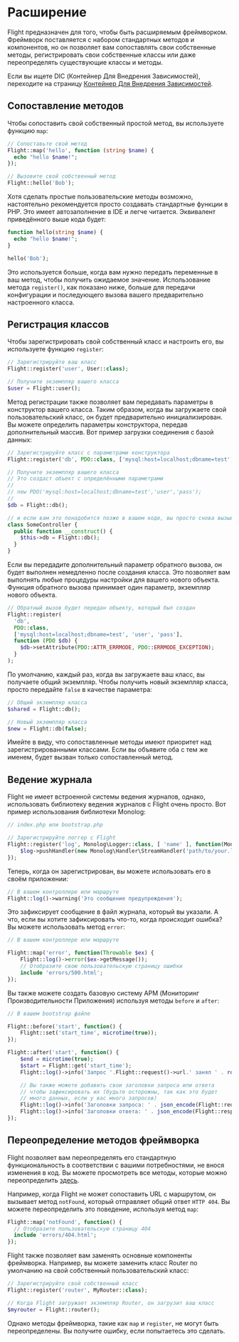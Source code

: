 # Расширение

Flight предназначен для того, чтобы быть расширяемым фреймворком. Фреймворк поставляется с набором
стандартных методов и компонентов, но он позволяет вам сопоставлять свои собственные методы,
регистрировать свои собственные классы или даже переопределять существующие классы и методы.

Если вы ищете DIC (Контейнер Для Внедрения Зависимостей), переходите на страницу
[Контейнер Для Внедрения Зависимостей](dependency-injection-container).

## Сопоставление методов

Чтобы сопоставить свой собственный простой метод, вы используете функцию `map`:

```php
// Сопоставьте свой метод
Flight::map('hello', function (string $name) {
  echo "hello $name!";
});

// Вызовите свой собственный метод
Flight::hello('Bob');
```

Хотя сделать простые пользовательские методы возможно, настоятельно рекомендуется просто создавать
стандартные функции в PHP. Это имеет автозаполнение в IDE и легче читается.
Эквивалент приведённого выше кода будет:

```php
function hello(string $name) {
  echo "hello $name!";
}

hello('Bob');
```

Это используется больше, когда вам нужно передать переменные в ваш метод, чтобы получить ожидаемое
значение. Использование метода `register()`, как показано ниже, больше для передачи конфигурации
и последующего вызова вашего предварительно настроенного класса.

## Регистрация классов

Чтобы зарегистрировать свой собственный класс и настроить его, вы используете функцию `register`:

```php
// Зарегистрируйте ваш класс
Flight::register('user', User::class);

// Получите экземпляр вашего класса
$user = Flight::user();
```

Метод регистрации также позволяет вам передавать параметры в конструктор вашего класса.
Таким образом, когда вы загружаете свой пользовательский класс, он будет предварительно инициализирован.
Вы можете определить параметры конструктора, передав дополнительный массив.
Вот пример загрузки соединения с базой данных:

```php
// Зарегистрируйте класс с параметрами конструктора
Flight::register('db', PDO::class, ['mysql:host=localhost;dbname=test', 'user', 'pass']);

// Получите экземпляр вашего класса
// Это создаст объект с определёнными параметрами
//
// new PDO('mysql:host=localhost;dbname=test','user','pass');
//
$db = Flight::db();

// и если вам это понадобится позже в вашем коде, вы просто снова вызываете тот же метод
class SomeController {
  public function __construct() {
	$this->db = Flight::db();
  }
}
```

Если вы передадите дополнительный параметр обратного вызова, он будет выполнен немедленно
после создания класса. Это позволяет вам выполнять любые процедуры настройки для вашего
нового объекта. Функция обратного вызова принимает один параметр, экземпляр нового объекта.

```php
// Обратный вызов будет передан объекту, который был создан
Flight::register(
  'db',
  PDO::class,
  ['mysql:host=localhost;dbname=test', 'user', 'pass'],
  function (PDO $db) {
    $db->setAttribute(PDO::ATTR_ERRMODE, PDO::ERRMODE_EXCEPTION);
  }
);
```

По умолчанию, каждый раз, когда вы загружаете ваш класс, вы получаете общий экземпляр.
Чтобы получить новый экземпляр класса, просто передайте `false` в качестве параметра:

```php
// Общий экземпляр класса
$shared = Flight::db();

// Новый экземпляр класса
$new = Flight::db(false);
```

Имейте в виду, что сопоставленные методы имеют приоритет над зарегистрированными классами. Если вы
объявите оба с тем же именем, будет вызван только сопоставленный метод.

## Ведение журнала

Flight не имеет встроенной системы ведения журналов, однако, использовать библиотеку ведения журналов с Flight очень просто. Вот пример использования библиотеки Monolog:

```php
// index.php или bootstrap.php

// Зарегистрируйте логгер с Flight
Flight::register('log', Monolog\Logger::class, [ 'name' ], function(Monolog\Logger $log) {
    $log->pushHandler(new Monolog\Handler\StreamHandler('path/to/your.log', Monolog\Logger::WARNING));
});
```

Теперь, когда он зарегистрирован, вы можете использовать его в своём приложении:

```php
// В вашем контроллере или маршруте
Flight::log()->warning('Это сообщение предупреждения');
```

Это зафиксирует сообщение в файл журнала, который вы указали. А что, если вы хотите зафиксировать что-то, когда происходит ошибка? Вы можете использовать метод `error`:

```php
// В вашем контроллере или маршруте

Flight::map('error', function(Throwable $ex) {
	Flight::log()->error($ex->getMessage());
	// Отобразите свою пользовательскую страницу ошибки
	include 'errors/500.html';
});
```

Вы также можете создать базовую систему APM (Мониторинг Производительности Приложения)
используя методы `before` и `after`:

```php
// В вашем bootstrap файле

Flight::before('start', function() {
	Flight::set('start_time', microtime(true));
});

Flight::after('start', function() {
	$end = microtime(true);
	$start = Flight::get('start_time');
	Flight::log()->info('Запрос '.Flight::request()->url.' занял ' . round($end - $start, 4) . ' секунд');

	// Вы также можете добавить свои заголовки запроса или ответа
	// чтобы зафиксировать их (будьте осторожны, так как это будет 
	// много данных, если у вас много запросов)
	Flight::log()->info('Заголовки запроса: ' . json_encode(Flight::request()->headers));
	Flight::log()->info('Заголовки ответа: ' . json_encode(Flight::response()->headers));
});
```

## Переопределение методов фреймворка

Flight позволяет вам переопределять его стандартную функциональность в соответствии с вашими потребностями,
не внося изменения в код. Вы можете просмотреть все методы, которые можно переопределить [здесь](/learn/api).

Например, когда Flight не может сопоставить URL с маршрутом, он вызывает метод `notFound`,
который отправляет общий ответ `HTTP 404`. Вы можете переопределить это поведение,
используя метод `map`:

```php
Flight::map('notFound', function() {
  // Отобразите пользовательскую страницу 404
  include 'errors/404.html';
});
```

Flight также позволяет вам заменять основные компоненты фреймворка.
Например, вы можете заменить класс Router по умолчанию на свой собственный пользовательский класс:

```php
// Зарегистрируйте свой собственный класс
Flight::register('router', MyRouter::class);

// Когда Flight загружает экземпляр Router, он загрузит ваш класс
$myrouter = Flight::router();
```

Однако методы фреймворка, такие как `map` и `register`, не могут быть переопределены. Вы получите ошибку, если попытаетесь это сделать.
